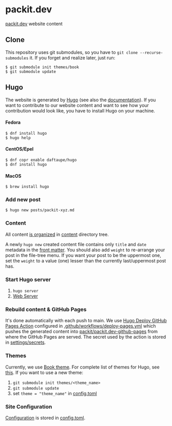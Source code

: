# packit.dev

[packit.dev](https://packit.dev) website content

## Clone

This repository uses git submodules, so you have to `git clone --recurse-submodules` it.
If you forget and realize later, just run:

    $ git submodule init themes/book
    $ git submodule update

## Hugo

The website is generated by [Hugo](https://gohugo.io) (see also the [documentation](https://gohugo.io/getting-started)).
If you want to contribute to our website content and want to see how your contribution would look like,
you have to install Hugo on your machine.

#### Fedora

    $ dnf install hugo
    $ hugo help

#### CentOS/Epel

    $ dnf copr enable daftaupe/hugo
    $ dnf install hugo

#### MacOS

    $ brew install hugo

### Add new post

    $ hugo new posts/packit-xyz.md

### Content

All content [is organized](https://gohugo.io/content-management/organization)
in [content](content/) directory tree.

A newly `hugo new` created content file contains only `title` and `date`
metadata in the [front matter](https://gohugo.io/content-management/front-matter).
You should also add `weight` to re-arrange your post in the file-tree menu.
If you want your post to be the uppermost one, set the `weight` to a value
(one) lesser than the currently last/uppermost post has.

### Start Hugo server

1. `hugo server`
2. [Web Server](http://localhost:1313)

### Rebuild content & GitHub Pages

It's done automatically with each push to main. We use
[Hugo Deploy GitHub Pages Action](https://github.com/marketplace/actions/hugo-deploy-github-pages)
configured in [.github/workflows/deploy-pages.yml](.github/workflows/deploy-pages.yml)
which pushes the generated content into
[packit/packit.dev-github-pages](https://github.com/packit/packit.dev-github-pages)
from where the GitHub Pages are served.
The secret used by the action is stored in
[settings/secrets](https://github.com/packit/packit.dev/settings/secrets).

### Themes

Currently, we use [Book theme](https://themes.gohugo.io/hugo-book).
For complete list of themes for Hugo, see [this](https://themes.gohugo.io).
If you want to use a new theme:

1. `git submodule init themes/<theme_name>`
2. `git submodule update`
3. set `theme = "theme_name"` in [config.toml](config.toml)

### Site Configuration

[Configuration](https://gohugo.io/getting-started/configuration/)
is stored in [config.toml](config.toml).
